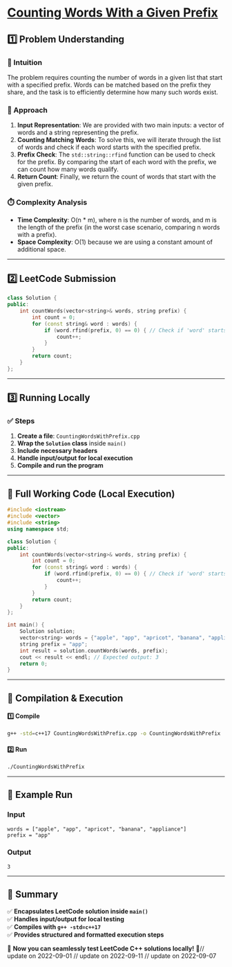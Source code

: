 # **[Counting Words With a Given Prefix](https://leetcode.com/problems/counting-words-with-a-given-prefix/description/)**  

## **1️⃣ Problem Understanding**  
### **📌 Intuition**  
The problem requires counting the number of words in a given list that start with a specified prefix. Words can be matched based on the prefix they share, and the task is to efficiently determine how many such words exist. 

### **🚀 Approach**  
1. **Input Representation**: We are provided with two main inputs: a vector of words and a string representing the prefix.
2. **Counting Matching Words**: To solve this, we will iterate through the list of words and check if each word starts with the specified prefix.
3. **Prefix Check**: The `std::string::rfind` function can be used to check for the prefix. By comparing the start of each word with the prefix, we can count how many words qualify.
4. **Return Count**: Finally, we return the count of words that start with the given prefix.

### **⏱️ Complexity Analysis**  
- **Time Complexity**: O(n * m), where n is the number of words, and m is the length of the prefix (in the worst case scenario, comparing n words with a prefix).
- **Space Complexity**: O(1) because we are using a constant amount of additional space.

---  

## **2️⃣ LeetCode Submission**  
```cpp
class Solution {
public:
    int countWords(vector<string>& words, string prefix) {
        int count = 0;
        for (const string& word : words) {
            if (word.rfind(prefix, 0) == 0) { // Check if 'word' starts with 'prefix'
                count++;
            }
        }
        return count;
    }
};
```  

---  

## **3️⃣ Running Locally**  
### **✅ Steps**  
1. **Create a file**: `CountingWordsWithPrefix.cpp`  
2. **Wrap the `Solution` class** inside `main()`  
3. **Include necessary headers**  
4. **Handle input/output for local execution**  
5. **Compile and run the program**  

---  

## **📝 Full Working Code (Local Execution)**  
```cpp
#include <iostream>
#include <vector>
#include <string>
using namespace std;

class Solution {
public:
    int countWords(vector<string>& words, string prefix) {
        int count = 0;
        for (const string& word : words) {
            if (word.rfind(prefix, 0) == 0) { // Check if 'word' starts with 'prefix'
                count++;
            }
        }
        return count;
    }
};

int main() {
    Solution solution;
    vector<string> words = {"apple", "app", "apricot", "banana", "appliance"};
    string prefix = "app";
    int result = solution.countWords(words, prefix);
    cout << result << endl; // Expected output: 3
    return 0;
}
```  

---  

## **🔧 Compilation & Execution**  
#### **1️⃣ Compile**  
```bash
g++ -std=c++17 CountingWordsWithPrefix.cpp -o CountingWordsWithPrefix
```  

#### **2️⃣ Run**  
```bash
./CountingWordsWithPrefix
```  

---  

## **🎯 Example Run**  
### **Input**  
```
words = ["apple", "app", "apricot", "banana", "appliance"]
prefix = "app"
```  
### **Output**  
```
3
```  

---  

## **📌 Summary**  
✅ **Encapsulates LeetCode solution inside `main()`**  
✅ **Handles input/output for local testing**  
✅ **Compiles with `g++ -std=c++17`**  
✅ **Provides structured and formatted execution steps**  

🚀 **Now you can seamlessly test LeetCode C++ solutions locally!** 🚀// update on 2022-09-01
// update on 2022-09-11
// update on 2022-09-07
